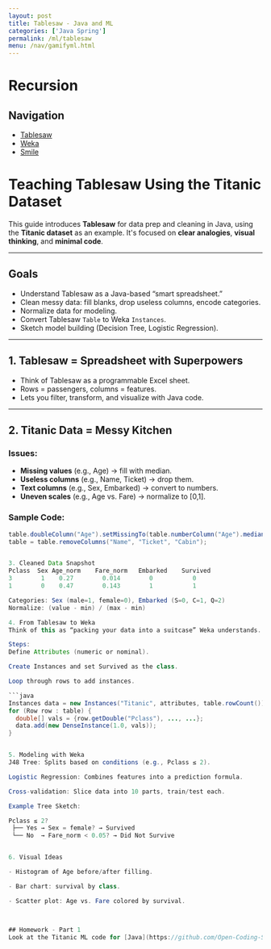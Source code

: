 ```yaml
---
layout: post
title: Tablesaw - Java and ML
categories: ['Java Spring']
permalink: /ml/tablesaw
menu: /nav/gamifyml.html
---
```


# Recursion

## Navigation
- [Tablesaw]({{site.baseurl}}/ml/tablesaw)
- [Weka]({{site.baseurl}}/ml/weka)
- [Smile]({{site.baseurl}}/ml/smile)

# Teaching Tablesaw Using the Titanic Dataset

This guide introduces **Tablesaw** for data prep and cleaning in Java, using the **Titanic dataset** as an example. It's focused on **clear analogies**, **visual thinking**, and **minimal code**.

---

## Goals

- Understand Tablesaw as a Java-based “smart spreadsheet.”
- Clean messy data: fill blanks, drop useless columns, encode categories.
- Normalize data for modeling.
- Convert Tablesaw `Table` to Weka `Instances`.
- Sketch model building (Decision Tree, Logistic Regression).

---

## 1. Tablesaw = Spreadsheet with Superpowers

- Think of Tablesaw as a programmable Excel sheet.
- Rows = passengers, columns = features.
- Lets you filter, transform, and visualize with Java code.

---

## 2. Titanic Data = Messy Kitchen

### Issues:
- **Missing values** (e.g., Age) → fill with median.
- **Useless columns** (e.g., Name, Ticket) → drop them.
- **Text columns** (e.g., Sex, Embarked) → convert to numbers.
- **Uneven scales** (e.g., Age vs. Fare) → normalize to [0,1].

### Sample Code:
```java
table.doubleColumn("Age").setMissingTo(table.numberColumn("Age").median());
table = table.removeColumns("Name", "Ticket", "Cabin");


3. Cleaned Data Snapshot
Pclass	Sex	Age_norm	Fare_norm	Embarked	Survived
3	     1	  0.27	      0.014	       0	       0
1	     0	  0.47	      0.143	       1	       1

Categories: Sex (male=1, female=0), Embarked (S=0, C=1, Q=2)
Normalize: (value - min) / (max - min)

4. From Tablesaw to Weka
Think of this as “packing your data into a suitcase” Weka understands.

Steps:
Define Attributes (numeric or nominal).

Create Instances and set Survived as the class.

Loop through rows to add instances.

```java
Instances data = new Instances("Titanic", attributes, table.rowCount());
for (Row row : table) {
  double[] vals = {row.getDouble("Pclass"), ..., ...};
  data.add(new DenseInstance(1.0, vals));
}


5. Modeling with Weka
J48 Tree: Splits based on conditions (e.g., Pclass ≤ 2).

Logistic Regression: Combines features into a prediction formula.

Cross-validation: Slice data into 10 parts, train/test each.

Example Tree Sketch:

Pclass ≤ 2?
 ├── Yes → Sex = female? → Survived
 └── No  → Fare_norm < 0.05? → Did Not Survive


6. Visual Ideas

- Histogram of Age before/after filling.

- Bar chart: survival by class.

- Scatter plot: Age vs. Fare colored by survival.



## Homework - Part 1
Look at the Titanic ML code for [Java](https://github.com/Open-Coding-Society/spring/blob/master/src/main/java/com/open/spring/hacks/tablesaw/TitanicML.java) and [Python](https://pages.opencodingsociety.com/csp%20big%20idea%202/2025/02/19/pandas-ml_titanic_IPYNB_2_.html). Where do you see similarities in code flow and structure?

